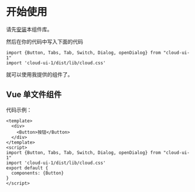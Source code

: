 # 开始使用
请先[安装](#/doc/install)本组件库。

然后在你的代码中写入下面的代码

```
import {Button, Tabs, Tab, Switch, Dialog, openDialog} from "cloud-ui-1"
import 'cloud-ui-1/dist/lib/cloud.css'
```

就可以使用我提供的组件了。

## Vue 单文件组件

代码示例：

```
<template>
  <div>
    <Button>按钮</Button>
  </div>
</template>
<script>
import {Button, Tabs, Tab, Switch, Dialog, openDialog} from "cloud-ui-1"
import 'cloud-ui-1/dist/lib/cloud.css'
export default {
  components: {Button}
}
</script>
```